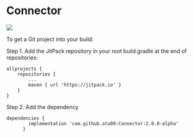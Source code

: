 # Connector

[![](https://jitpack.io/v/atu09/Connector.svg)](https://jitpack.io/#knight-dev9/android-knight-connector)


To get a Git project into your build:

Step 1. Add the JitPack repository in your root build.gradle at the end of repositories:

	allprojects {
		repositories {
			...
			maven { url 'https://jitpack.io' }
		}
	}
Step 2. Add the dependency

	dependencies {
	        implementation 'com.github.atu09:Connector:2.0.0-alpha'
          }
